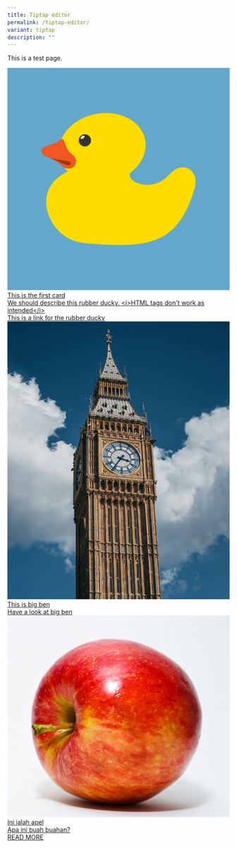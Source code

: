 ```yaml
---
title: Tiptap editor
permalink: /tiptap-editor/
variant: tiptap
description: ""
---
```

<p>This is a test page.</p><div class="isomer-card-grid"><a rel="noopener noreferrer nofollow" href="https://www.isomer.gov.sg/this-is-a-test" class="isomer-card"><div class="isomer-card-image"><div class="isomer-image-wrapper"><img alt="This is a rubber ducky" src="/images/Rubber_101.png"></div></div><div class="isomer-card-body"><div class="isomer-card-title">This is the first card</div><div class="isomer-card-description">We should describe this rubber ducky. &lt;i&gt;HTML tags don't work as intended&lt;/i&gt;</div><div class="isomer-card-link">This is a link for the rubber ducky</div></div></a><a rel="noopener noreferrer nofollow" href="https://www.isomer.gov.sg/big-ben" class="isomer-card"><div class="isomer-card-image"><div class="isomer-image-wrapper"><img alt="Big ben" src="/images/pexels-andras-stefuca-three.jpg"></div></div><div class="isomer-card-body"><div class="isomer-card-title">This is big ben</div><div class="isomer-card-link">Have a look at big ben</div></div></a><a rel="noopener noreferrer nofollow" href="https://www.isomer.gov.sg/apple" class="isomer-card"><div class="isomer-card-image"><div class="isomer-image-wrapper"><img alt="Apple" src="/images/red_apple.jpg"></div></div><div class="isomer-card-body"><div class="isomer-card-title">Ini ialah apel</div><div class="isomer-card-description">Apa ini buah buahan?</div><div class="isomer-card-link">READ MORE</div></div></a></div>